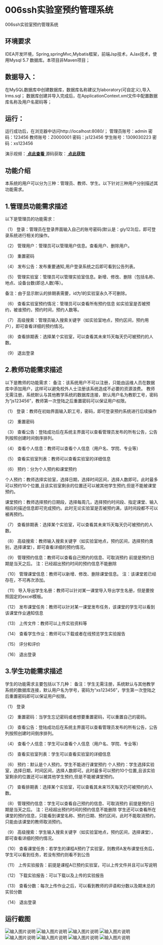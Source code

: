 #  006ssh实验室预约管理系统
006ssh实验室预约管理系统


## 环境要求
IDEA开发环境，Spring,springMvc,Mybatis框架，前端Jsp技术，AJax技术，使用Mysql 5.7 数据库。本项目非Maven项目；

## 数据导入：
在MySQL数据库中创建数据库，数据库名称建议为laboratory(可自定义),导入lrms.sql；
数据库创建并导入完成后，在ApplicationContext.xml文件中配置数据库名称及用户名密码等；

## 运行：
运行成功后，在浏览器中访问http://localhost:8080/；
管理员账号：admin  密码：123456
教师账号：Z0000001 密码：js123456
学生账号：1309030223 密码：xs123456

演示视频：[ **点此查看** ](https://www.bilibili.com/video/BV18b4y1d7Vi/)
源码获取：[ **点此获取** ](http://www.shuyue.fun/index.php?type=productinfo&id=117)

## 功能介绍
本系统的用户可以分为三种：管理员、教师、学生。以下针对三种用户分别描述其功能需求。
## 1.管理员功能需求描述
以下是管理员的功能需求：

（1） 登录：管理员在登录界面输入自己的账号密码(默认是：gly123)后，即可登录系统进行相关的操作。

（2） 管理用户：管理员可以管理用户信息。查看用户、删除用户。

（3） 重置密码

（4） 发布公告：发布重要通知,用户登录系统之后即可看到公告列表。

（5） 管理实验室：管理员可以管理实验室信息。新增、修改、删除（包括名称、地点、设备台数(即总人数)等）。

备注：由于显示默认的排期表需要，id为1的实验室永久不可删除。

（6） 查看实验室预约情况：管理员可以查看所有预约信息 如实验室是否被预约，被谁预约，预约时间，预约人数等。

（7） 高级搜索：管理员输入搜索关键字（如实验室地点，预约区间，预约用户），即可查看详细的预约情况。

（8） 查看排期表：选择某个实验室，可以查看其未来15天每天仍可被预约的人数。

（9） 退出登录
## 2.教师功能需求描述
以下是教师的功能需求：
备注：该系统用户不可以注册，只能由运维人员在数据库中添加用户，这样可以避免校外人士注册该系统造成不必要的资源浪费。
教师无需注册，系统默认与其他教学系统的数据库连接，默认用户名为教职工号，密码为“js123456”，教师第一次登陆之后重置密码可以保证用户权限。

（1） 登录：教师在初始界面输入职工号，密码，即可登录预约系统进行后续操作

（2） 重置密码

（3） 查看公告：登陆成功后在系统主界面可以查看管理员发布的所有公告，公告列按照创建时间倒序排列。

（4） 查看个人信息：教师可以查看个人信息（用户名、学院、专业等）

（5） 查看实验室列表：教师可以查看实验室的详细信息

（6） 预约：分为个人预约和课堂预约

个人预约：教师选择实验室，选择日期，选择时间区间，选择人数即可。此时最多可以预约10个位置,且该实验室剩余的位置还可以被其他学生预约,但是不能被课堂预约。

课堂预约：教师选择预约日期段，选择每周几，选择预约时间段、指定课堂、输入相应的描述信息即可完成预约。此时无论实验室是否被预约满，该时间段都不可以被再预约。

（7） 查看排期表：选择某个实验室，可以查看其未来15天每天仍可被预约的人数。

（8） 高级搜索：教师输入搜索关键字（如实验室地点，预约区间，选择预约类别，选择课堂），即可查看详细的预约情况。

（9） 管理预约信息：教师可以查看自己预约的信息、可取消预约 前提是预约日期是当天之后。
注：已经超出预约时间的预约信息不能删除

（10） 管理课堂信息：教师可以新增、修改、删除课堂信息。
注：该课堂若已经存在，不可再次添加。

（11） 导入导出学生名册：教师可以针对某一课堂导入导出学生名册，但是要按照固定的excel模板。

（12） 发布课堂任务：教师可以针对某一课堂发布任务，该课堂的学生可以看到该课堂作业通知信息

（13） 上传文件：教师可以上传实验资料等

（14） 查看学生作业：教师可以下载或者在线预览学生实验报告

（15） 评分和评价

（16） 退出登录
## 3.学生功能需求描述
学生的功能需求主要包括以下几种：
备注：学生无需注册，系统默认与其他教学系统的数据库连接，默认用户名为学号，密码为“xs123456”，学生第一次登陆之后重置密码即可以保证用户权限。

（1） 登录

（2） 重置密码：当学生忘记密码或者想要重置密码，可以重置自己的密码。

（3） 查看公告：登陆成功后在系统主界面可以查看管理员发布的所有公告，公告列按照创建时间倒序排列。

（4） 查看个人信息：学生可以查看个人信息（用户名、学院、专业等）

（5） 查看实验室列表：学生可以查看实验室的详细信息

（6） 预约：默认是个人预约，学生不能进行课堂预约
个人预约：学生选择实验室，选择日期，时间区间，选择人数即可。此时最多可以预约10个位置,且该实验室剩余的位置还可以被其他学生预约,但是不能被课堂预约。

（7） 查看排期表：选择某个实验室，可以查看其未来15天每天仍可被预约的人数。

（8） 管理预约信息：学生可以查看自己预约的信息、可取消预约 前提是预约日期是当天之后。
注：已经超出预约时间的预约信息不能删除
学生还可以查看所在课堂的预约信息，只能看到课堂名称、预约日期、预约区间，此时不能取消预约，只能由该课堂的教师取消预约。

（9） 高级搜索：学生输入搜索关键字（如实验室地点，预约区间，选择课堂），即可查看详细的预约情况。

（10） 查看课堂任务：若学生的课程A预约了实验室，则教师A发布课堂任务后，学生可以看到任务，若没有预约则看不到公告

（11） 上传实验报告：前提是课程A已预约实验室，可以上传文件并且可以写说明

（12） 下载实验报告：可以下载以及上传的实验报告

（13） 查看分数：每次上传作业之后，可以看到教师的评语和分数以及期末总的实验分数

（14） 退出登录

## 运行截图

![输入图片说明](https://images.gitee.com/uploads/images/2021/0317/095522_3cf76eb9_863230.png "屏幕截图.png")
![输入图片说明](https://images.gitee.com/uploads/images/2021/0317/095531_51ea19b2_863230.png "屏幕截图.png")
![输入图片说明](https://images.gitee.com/uploads/images/2021/0317/110455_f087856f_863230.png "屏幕截图.png")
![输入图片说明](https://images.gitee.com/uploads/images/2021/0317/110521_8312646d_863230.png "屏幕截图.png")
![输入图片说明](https://images.gitee.com/uploads/images/2021/0317/110534_87bf7345_863230.png "屏幕截图.png")
![输入图片说明](https://images.gitee.com/uploads/images/2021/0317/110532_a6874950_863230.png "屏幕截图.png")
![输入图片说明](https://images.gitee.com/uploads/images/2021/0317/110547_892578b7_863230.png "屏幕截图.png")
![输入图片说明](https://images.gitee.com/uploads/images/2021/0317/110558_9e78c974_863230.png "屏幕截图.png")
